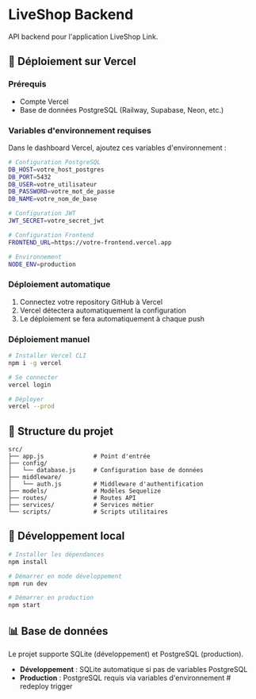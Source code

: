 # LiveShop Backend

API backend pour l'application LiveShop Link.

## 🚀 Déploiement sur Vercel

### Prérequis
- Compte Vercel
- Base de données PostgreSQL (Railway, Supabase, Neon, etc.)

### Variables d'environnement requises

Dans le dashboard Vercel, ajoutez ces variables d'environnement :

```bash
# Configuration PostgreSQL
DB_HOST=votre_host_postgres
DB_PORT=5432
DB_USER=votre_utilisateur
DB_PASSWORD=votre_mot_de_passe
DB_NAME=votre_nom_de_base

# Configuration JWT
JWT_SECRET=votre_secret_jwt

# Configuration Frontend
FRONTEND_URL=https://votre-frontend.vercel.app

# Environnement
NODE_ENV=production
```

### Déploiement automatique

1. Connectez votre repository GitHub à Vercel
2. Vercel détectera automatiquement la configuration
3. Le déploiement se fera automatiquement à chaque push

### Déploiement manuel

```bash
# Installer Vercel CLI
npm i -g vercel

# Se connecter
vercel login

# Déployer
vercel --prod
```

## 📁 Structure du projet

```
src/
├── app.js              # Point d'entrée
├── config/
│   └── database.js     # Configuration base de données
├── middleware/
│   └── auth.js         # Middleware d'authentification
├── models/             # Modèles Sequelize
├── routes/             # Routes API
├── services/           # Services métier
└── scripts/            # Scripts utilitaires
```

## 🔧 Développement local

```bash
# Installer les dépendances
npm install

# Démarrer en mode développement
npm run dev

# Démarrer en production
npm start
```

## 📊 Base de données

Le projet supporte SQLite (développement) et PostgreSQL (production).

- **Développement** : SQLite automatique si pas de variables PostgreSQL
- **Production** : PostgreSQL requis via variables d'environnement # redeploy trigger
